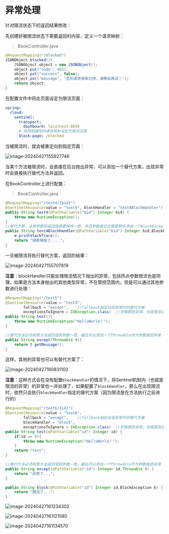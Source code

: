 # 异常处理

针对限流状态下的返回结果修改：

先创建好被限流状态下需要返回的内容，定义一个请求映射：

> BookController.java

```java
@RequestMapping("/blocked")
JSONObject blocked(){
    JSONObject object = new JSONObject();
    object.put("code", 403);
    object.put("success", false);
    object.put("massage", "您的请求频率过快，请稍后再试！");
    return object;
}
```

在配置文件中将此页面设定为限流页面：

```yaml
spring:
  cloud:
    sentinel:
      transport:
        dashboard: localhost:8858
      # 将刚刚编写的请求映射设定为限流页面
      block-page: /blocked
```

当被限流时，就会被重定向到指定页面：

![image-20240427155927746](https://cdn.jsdelivr.net/gh/letengzz/tc2/img202404271559274.png)

当某个方法被限流时，会直接在后台抛出异常，可以添加一个替代方案，出现异常时会直接执行替代方法并返回。

在BookController上进行配置：

> BookController.java

```java
@RequestMapping("/test4/{bid}")
@SentinelResource(value = "test4", blockHandler = "test4BlockHandler")  //指定blockHandler，也就是被限流之后的替代解决方案，这样就不会使用默认的抛出异常的形式了
public String test4(@PathVariable("bid") Integer bid) {
    throw new RuntimeException();
}
//替代方案，注意参数和返回值需要保持一致，并且参数最后还需要额外添加一个BlockException
public String test4BlockHandler(@PathVariable("bid") Integer bid,BlockException e){
    e.printStackTrace();
    return "熔断降级了....";
}
```

一旦被限流将执行替代方案，返回的结果：

![image-20240427155707819](https://cdn.jsdelivr.net/gh/letengzz/tc2/img202404271557014.png)

**注意**：blockHandler只能处理限流情况下抛出的异常，包括热点参数限流也是同理，如果是方法本身抛出的其他类型异常，不在管控范围内，但是可以通过其他参数进行处理：

```java
@RequestMapping("/test5")
@SentinelResource(value = "test5",
        fallback = "except",    //fallback指定出现异常时的替代方案
        exceptionsToIgnore = IOException.class)  //忽略那些异常，也就是说这些异常出现时不使用替代方案
public String test(){
    throw new RuntimeException("HelloWorld！");
}

//替代方法必须和原方法返回值和参数一致，最后可以添加一个Throwable作为参数接受异常
public String except(Throwable t){
    return t.getMessage();
}
```

这样，其他的异常也可以有替代方案了：

![image-20240427160831102](https://cdn.jsdelivr.net/gh/letengzz/tc2/img202404271608423.png)

**注意**：这种方式会在没有配置`blockHandler`的情况下，将Sentinel机制内（也就是限流的异常）的异常也一并处理了，如果配置了`blockHandler`，那么在出现限流时，依然只会执行`blockHandler`指定的替代方案（因为限流是在方法执行之前进行的）

```java
@RequestMapping("/test6/{id}")
@SentinelResource(value = "test6",
        fallback = "except",    //fallback指定出现异常时的替代方案
        blockHandler = "block",
        exceptionsToIgnore = IOException.class)  //忽略那些异常，也就是说这些异常出现时不使用替代方案
public String test(@PathVariable("id") Integer id) {
    if(id == 0){
        throw new RuntimeException("HelloWorld！");
    }
    return "test";
}

//替代方法必须和原方法返回值和参数一致，最后可以添加一个Throwable作为参数接受异常
public String except(@PathVariable("id") Integer id,Throwable t) {
    return "异常了...";
}

public String block(@PathVariable("id") Integer id,BlockException b) {
    return "限流了...";
}
```

![image-20240427161234302](https://cdn.jsdelivr.net/gh/letengzz/tc2/img202404271612808.png)

![image-20240427161121580](https://cdn.jsdelivr.net/gh/letengzz/tc2/img202404271611191.png)

![image-20240427161134570](https://cdn.jsdelivr.net/gh/letengzz/tc2/img202404271611342.png)

